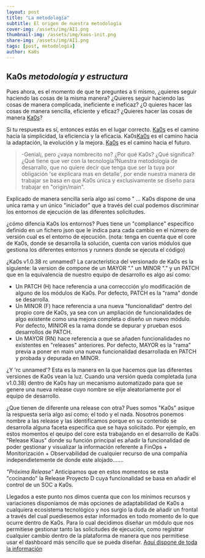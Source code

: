 ```yaml
---
layout: post
title: "La metodología"
subtitle: El origen de nuestra metodología
cover-img: /assets/img/AI1.png
thumbnail-img: /assets/img/kaos-init.png
share-img: /assets/img/AI1.png
tags: [post, metodología]
author: Ka0s
---
```

## Ka0s *metodología y estructura*

Pues ahora, es el momento de que te preguntes a ti mismo, ¿quieres seguir haciendo las cosas de la misma manera? ¿Quieres seguir haciendo las cosas de manera complicada, ineficiente e ineficaz? ¿O quieres hacer las cosas de manera sencilla, eficiente y eficaz? ¿Quieres hacer las cosas de manera [Ka0s](https://github.com/Ka0s-Klaus/ka0s/blob/main/core/docs/ka0s/ka0s_kaizen.md)?

Si tu respuesta es sí, entonces estás en el lugar correcto. [Ka0s](https://github.com/Ka0s-Klaus/ka0s/blob/main/core/docs/ka0s/ka0s_kaizen.md) es el camino hacia la simplicidad, la eficiencia y la eficacia. Ka0s[Ka0s](https://github.com/Ka0s-Klaus/ka0s/blob/main/core/docs/ka0s/ka0s_kaizen.md) es el camino hacia la adaptación, la evolución y la mejora. [Ka0s](https://github.com/Ka0s-Klaus/ka0s/blob/main/core/docs/ka0s/ka0s_kaizen.md) es el camino hacia el futuro.

>-Genial¡, pero ¿vaya nombrecito no? ¿Por qué Ka0s? ¿Qué significa? ¿Qué tiene que ver con la tecnología?Nuestra metodología de desarrallo, que no quiere decir que tenga que ser la tuya por obligación 'se explicara mas en detalle', por ende nuestra manera de trabajar se basa en que Ka0s única y exclusivamente se diseño para trabajar en "origin/main".

Explicado de manera sencilla sería algo así como " ... Ka0s dispone de una unica rama y un único "iniciador" que a través del cual podemos discriminar los entornos de ejecución de las diferentes solicitudes.

¿cómo difencia Ka0s los entornos? Pues tiene un "compliance" específico definido en un fichero json que le indica para cada cambio en el número de versión cual es el entorno de ejecución. (nota: tenga en cuenta que el core de Ka0s, donde se desarrolla la solución, cuenta con varios módulos que gestiona los diferentes entornos y runners donde se ejecuta el código)

¿Ka0s v1.0.38 rc unnamed? La característica del versionado de Ka0s es la siguiente: la version de compone de un MAYOR "." un MINOR "." y un PATCH que en la equivalencia de nuestro equipo de desarrollo es algo así como:

- Un PATCH (H) hace referencia a una correccción y/o modificación de alguno de los módulos de Ka0s. Por defecto, PATCH es la "rama" donde se desarrolla.
- Un MINOR (F) hace referencia a una nueva "funcionalidad" dentro del propio core de Ka0s, ya sea con un ampliación de funcionalidades de algo existente como una mejora completa o diseño un nuevo módulo. Por defecto, MINIOR es la rama donde se depurar y prueban esos desarrollos de PATCH.
- Un MAYOR (RN) hace referencia a que se añaden funcionalidades no existentes en "releases" anteriores. Por defecto, MAYOR es la "rama" previa a poner en main una nueva funcionalidad desarrollada en PATCH y probada y depurada en MINOR.

¿Y 'rc unnamed'? Esta es la manera en la que hacemos que las diferentes versiones de Ka0s vean la luz. Cuando una versión queda completada (una v1.0.38) dentro de Ka0s hay un mecanismo automatizado para que se genere una nueva release cuyo nombre se elije aleatoriamente por el equipo de desarrollo.

¿Que tienen de diferente una release con otra? Pues somos "Ka0s" asique la respuesta sería algo así como; el todo y el nada. Nosotros ponemos nombre a las release y las identificamos porque en su contenido se desarrolla alguna faceta especifica que se haya solicitado. Por ejemplo, en estos momentos el qeuipo del core esta trabajando en el desarrollo de Ka0s "Release Klaus" donde su función principal es añadir la funcionalidad de poder gestionar y visualizar la información referente a FinOps + Monitorización + Observabilidad de cualquier recurso de una compañía independietemente de donde este alojado.......

*"Próxima Release"* Anticipamos que en estos momentos se esta "cocinando" la Release Proyecto D cuya funcionalidad se basa en añadir el control de un SOC a Ka0s.

Llegados a este punto nos dimos cuenta que con los mínimos recursos y variaciones disponiamos de más opciones de adaptabilidad de Ka0s a cualquiera ecosistema tecnológico y nos surgio la duda de añadir un frontal a través del cual puediesemos estar informados en todo momento de lo que ocurre dentro de Ka0s. Para lo cual decidimos diseñar un módulo que nos permitiese gestionar tanto las solicitudes de ejecución, como registrar cualquier cambio dentro de la plataforma de manera que nos permitiese usar el dashboard más sencillo que se pueda diseñar.
[Aquí dispone de toda la información](https://github.com/Ka0s-Klaus/ka0s/blob/main/core/docs/ka0s/ka0s_metodologia.md)
